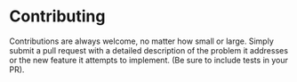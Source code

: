 # Contributing

Contributions are always welcome, no matter how small or large. Simply submit
a pull request with a detailed description of the problem it addresses or the
new feature it attempts to implement. (Be sure to include tests in your PR).

